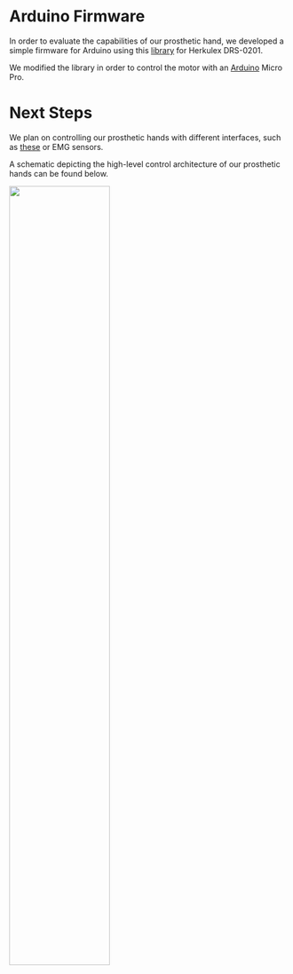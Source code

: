 # Arduino Firmware

In order to evaluate the capabilities of our prosthetic hand, we developed a simple firmware for Arduino using this [library](http://robottini.altervista.org/dongbu-herkulex-arduino-library-2) for Herkulex DRS-0201. 


We modified the library in order to control the motor with an [Arduino](https://www.arduino.cc) Micro Pro.


# Next Steps

We plan on controlling our prosthetic hands with different interfaces, such as [these](https://github.com/OpenBionics/Robot-Hands/tree/master/CAD/Interfaces) or EMG sensors. 

A schematic depicting the high-level control architecture of our prosthetic hands can be found below.

<img src="https://raw.githubusercontent.com/OpenBionics/Prosthetic-Hands/master/Pics/Interfaces.png" width="60%" height="60%" />
